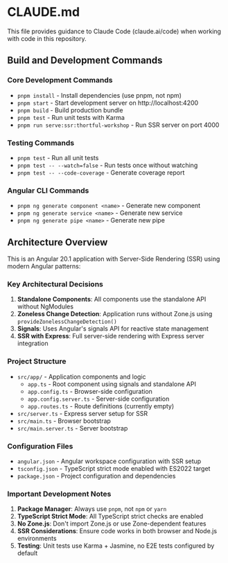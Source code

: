 # CLAUDE.md

This file provides guidance to Claude Code (claude.ai/code) when working with code in this repository.

## Build and Development Commands

### Core Development Commands
- `pnpm install` - Install dependencies (use pnpm, not npm)
- `pnpm start` - Start development server on http://localhost:4200
- `pnpm build` - Build production bundle
- `pnpm test` - Run unit tests with Karma
- `pnpm run serve:ssr:thortful-workshop` - Run SSR server on port 4000

### Testing Commands
- `pnpm test` - Run all unit tests
- `pnpm test -- --watch=false` - Run tests once without watching
- `pnpm test -- --code-coverage` - Generate coverage report

### Angular CLI Commands
- `pnpm ng generate component <name>` - Generate new component
- `pnpm ng generate service <name>` - Generate new service
- `pnpm ng generate pipe <name>` - Generate new pipe

## Architecture Overview

This is an Angular 20.1 application with Server-Side Rendering (SSR) using modern Angular patterns:

### Key Architectural Decisions

1. **Standalone Components**: All components use the standalone API without NgModules
2. **Zoneless Change Detection**: Application runs without Zone.js using `provideZonelessChangeDetection()`
3. **Signals**: Uses Angular's signals API for reactive state management
4. **SSR with Express**: Full server-side rendering with Express server integration

### Project Structure

- `src/app/` - Application components and logic
  - `app.ts` - Root component using signals and standalone API
  - `app.config.ts` - Browser-side configuration
  - `app.config.server.ts` - Server-side configuration
  - `app.routes.ts` - Route definitions (currently empty)
- `src/server.ts` - Express server setup for SSR
- `src/main.ts` - Browser bootstrap
- `src/main.server.ts` - Server bootstrap

### Configuration Files

- `angular.json` - Angular workspace configuration with SSR setup
- `tsconfig.json` - TypeScript strict mode enabled with ES2022 target
- `package.json` - Project configuration and dependencies

### Important Development Notes

1. **Package Manager**: Always use `pnpm`, not `npm` or `yarn`
2. **TypeScript Strict Mode**: All TypeScript strict checks are enabled
3. **No Zone.js**: Don't import Zone.js or use Zone-dependent features
4. **SSR Considerations**: Ensure code works in both browser and Node.js environments
5. **Testing**: Unit tests use Karma + Jasmine, no E2E tests configured by default